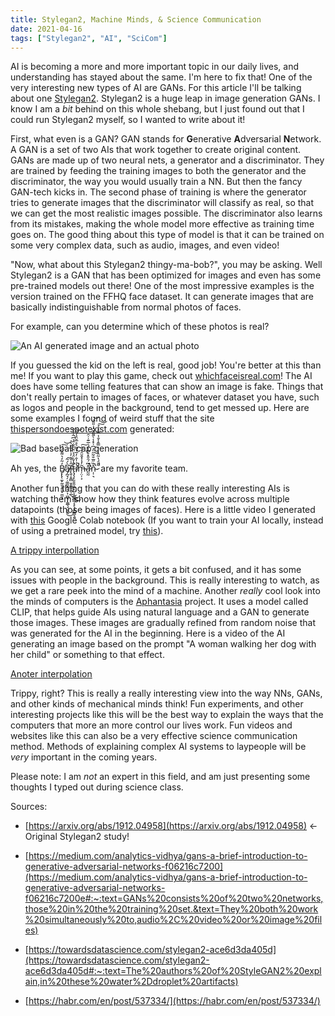 ```yaml
---
title: Stylegan2, Machine Minds, & Science Communication
date: 2021-04-16
tags: ["Stylegan2", "AI", "SciCom"]
---
```



AI is becoming a more and more important topic in our daily lives, and understanding has stayed about the same. I'm here to fix that! One of the very interesting new types of AI are GANs. For this article I'll be talking about one [Stylegan2](https://arxiv.org/abs/1912.04958). Stylegan2 is a huge leap in image generation GANs. I know I am a *bit* behind on this whole shebang, but I just found out that I could run Stylegan2 myself, so I wanted to write about it!



First, what even is a GAN? GAN stands for **G**enerative **A**dversarial **N**etwork. A GAN is a set of two AIs that work together to create original content. GANs are made up of two neural nets, a generator  and a discriminator. They are trained by feeding the training images to both the generator and the discriminator, the way you would usually train a NN. But then the fancy GAN-tech kicks in. The second phase of training is where the generator tries to generate images that the discriminator will classify as real, so that we can get the most realistic images possible. The discriminator also learns from its mistakes, making the whole model more effective as training time goes on. The good thing about this type of model is that it can be trained on some very complex data, such as audio, images, and even video!



"Now, what about this Stylegan2 thingy-ma-bob?", you may be asking. Well Stylegan2 is a GAN that has been optimized for images and even has some pre-trained models out there! One of the most impressive examples is the version trained on the FFHQ face dataset. It can generate images that are basically indistinguishable from normal photos of faces. 



For example, can you determine which of these photos is real?



![An AI generated image and an actual photo](Untitled.png)



If you guessed the kid on the left is real, good job! You're better at this than me! If you want to play this game, check out [whichfaceisreal.com](https://www.whichfaceisreal.com/)! The AI does have some telling features that can show an image is fake. Things that don't really pertain to images of faces, or whatever dataset you have, such as logos and people in the background, tend to get messed up. Here are some examples I found of weird stuff that the site [thispersondoesnotexist.com](http://thispersondoesnotexist.com) generated:



![Bad baseball cap generation](Untitled%201.png)



Ah yes, the Ḇ̸̨̢̨̼̟̰͈̞͍͈͓̼̫̞̒͂̒͛͌̌̓́͠͝ͅa̸̡̪̘̗̣͚̫̬͔͉̙͎̫̺̘̣͚̲͉͉̱͔̭͆̀́̃͘͜͠l̶̢̬͔͈̻̣̬̮͇̠̯̩̲̂͑̆̇̓̇̉̏̒͛̉̕͜͜͜t̵̨̡̧̛̙̬̬̫͎̱͔̺͕̩̳̪̳͔̟̖͓̪̲͇͉͍̀̓̐̈́̉̈̆̋͋̑̉͆̃̇͐͒͘i̸̔͗̍̐̓̅̔͌͛̊̅̆̏̾͌̚̚̕͝m̶̦̤̜͕̃̓̾̽̄̆̑̒͋͠a̵̛̰̰̽͆́̑̎̽̊͆̾́̇̅͊̇̇̑̚͘͘ṇ̴̜͉̽̏̋̅̐̃̋̈̓͆͗̽̾̀͌̋̆̓̇̎̑͗̚͘͝ ̷͌̈́̔͂̑̔̇̀̿̄̾̆̾̿͐̈́̚͠͝ are my favorite team.



Another fun thing that you can do with these really interesting AIs is watching them show how they think features evolve across multiple datapoints (those being images of faces). Here is a little video I generated with [this](https://colab.research.google.com/drive/1ShgW6wohEFQtqs_znMna3dzrcVoABKIH?authuser=2) Google Colab notebook (If you want to train your AI locally, instead of using a pretrained model, try [this](https://github.com/lucidrains/lightweight-gan)).



[A trippy interpollation](mov-10.mp4)



As you can see, at some points, it gets a bit confused, and it has some issues with people in the background. This is really interesting to watch, as we get a rare peek into the mind of a machine. Another *really* cool look into the minds of computers is the [Aphantasia](https://github.com/eps696/aphantasia) project. It uses a model called CLIP, that helps guide AIs using natural language and a GAN to generate those images. These images are gradually refined from random noise that was generated for the AI in the beginning. Here is a video of the AI generating an image based on the prompt "A woman walking her dog with her child" or something to that effect.



[Anoter interpolation](download.mp4)



Trippy, right? This is really a really interesting view into the way NNs, GANs, and other kinds of mechanical minds think! Fun experiments, and other interesting projects like this will be the best way to explain the ways that the computers that more an more control our lives work. Fun videos and websites like this can also be a very effective science communication method. Methods of explaining complex AI systems to laypeople will be *very* important in the coming years.



Please note: I am *not* an expert in this field, and am just presenting some thoughts I typed out during science class.



Sources:



- [https://arxiv.org/abs/1912.04958](https://arxiv.org/abs/1912.04958) ← Original Stylegan2 study!

- [https://medium.com/analytics-vidhya/gans-a-brief-introduction-to-generative-adversarial-networks-f06216c7200](https://medium.com/analytics-vidhya/gans-a-brief-introduction-to-generative-adversarial-networks-f06216c7200e#:~:text=GANs%20consists%20of%20two%20networks,those%20in%20the%20training%20set.&text=They%20both%20work%20simultaneously%20to,audio%2C%20video%20or%20image%20files)

- [https://towardsdatascience.com/stylegan2-ace6d3da405d](https://towardsdatascience.com/stylegan2-ace6d3da405d#:~:text=The%20authors%20of%20StyleGAN2%20explain,in%20these%20water%2Ddroplet%20artifacts)

- [https://habr.com/en/post/537334/](https://habr.com/en/post/537334/)